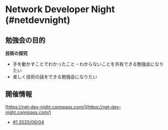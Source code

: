 # Network Developer Night (#netdevnight)

## 勉強会の目的

**技術の探究**

* 手を動かすことでわかったこと・わからないことを共有できる勉強会になりたい
* 楽しく技術の話をできる勉強会になりたい

## 開催情報

[https://net-dev-night.connpass.com/](https://net-dev-night.connpass.com/)

* [#1 2025/06/04](https://net-dev-night.connpass.com/event/348135/)
